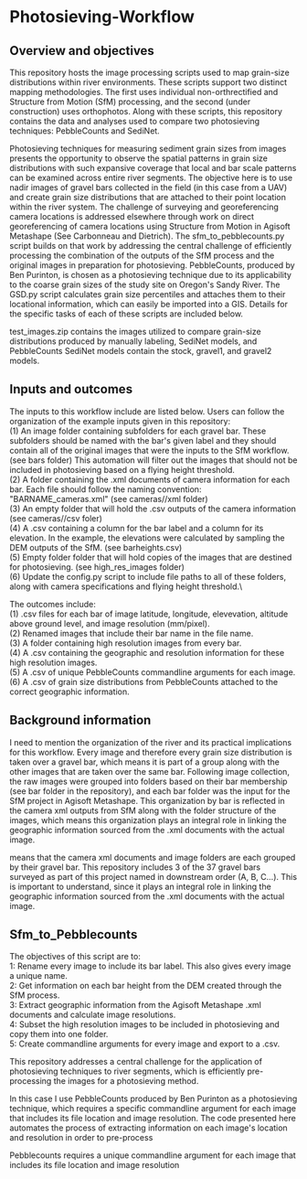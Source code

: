# Photosieving-Workflow

## Overview and objectives
This repository hosts the image processing scripts used to map grain-size distributions within river environments. These scripts support two distinct mapping methodologies. The first uses individual non-orthrectified and Structure from Motion (SfM) processing, and the second (under construction) uses orthophotos. Along with these scripts, this repository contains the data and analyses used to compare two photosieving techniques: PebbleCounts and SediNet.



Photosieving techniques for measuring sediment grain sizes from images presents the opportunity to observe the spatial patterns in grain size distributions with such expansive coverage that local and bar scale patterns can be examined across entire river segments. The objective here is to use nadir images of gravel bars collected in the field (in this case from a UAV) and create grain size distributions that are attached to their point location within the river system.  The challenge of surveying and georeferencing camera locations is addressed elsewhere through work on direct georeferencing of camera locations using Structure from Motion in Agisoft Metashape (See Carbonneau and Dietrich). The sfm_to_pebblecounts.py script builds on that work by addressing the central challenge of efficiently processing the combination of the outputs of the SfM process and the original images in preparation for photosieving. PebbleCounts, produced by Ben Purinton, is chosen as a photosieving technique due to its applicability to the coarse grain sizes of the study site on Oregon's Sandy River. The GSD.py script calculates grain size percentiles and attaches them to their locational information, which can easily be imported into a GIS. Details for the specific tasks of each of these scripts are included below.

test_images.zip contains the images utilized to compare grain-size distributions produced by manually labeling, SediNet models, and PebbleCounts
SediNet models contain the stock, gravel1, and gravel2 models.

## Inputs and outcomes
The inputs to this workflow include are listed below. Users can follow the organization of the example inputs given in this repository:\
(1) An image folder containing subfolders for each gravel bar. These subfolders should be named with the bar's given label and they should contain all of the original images    that were the inputs to the SfM workflow. (see bars folder) This automation will filter out the images that should not be included in photosieving based on a flying height     threshold.\
(2) A folder containing the .xml documents of camera information for each bar. Each file should follow the naming convention: "BARNAME_cameras.xml" (see cameras//xml folder)\
(3) An empty folder that will hold the .csv outputs of the camera information (see cameras//csv foler)\
(4) A .csv containing a column for the bar label and a column for its elevation. In the example, the elevations were calculated by sampling the DEM outputs of the SfM. (see         barheights.csv)\
(5) Empty folder folder that will hold copies of the images that are destined for photosieving. (see high_res_images folder)\
(6) Update the config.py script to include file paths to all of these folders, along with camera specifications and flying height threshold.\

The outcomes include:\
(1) .csv files for each bar of image latitude, longitude, elevevation, altitude above ground level, and image resolution (mm/pixel).\
(2) Renamed images that include their bar name in the file name.\
(3) A folder containing high resolution images from every bar.\
(4) A .csv containing the geographic and resolution information for these high resolution images.\
(5) A .csv of unique PebbleCounts commandline arguments for each image.\
(6) A .csv of grain size distributions from PebbleCounts attached to the correct geographic information.
 

## Background information
I need to mention the organization of the river and its practical implications for this workflow. Every image and therefore every grain size distribution is taken over a gravel bar, which means it is part of a group along with the other images that are taken over the same bar. Following image collection, the raw images were grouped into folders based on their bar membership (see bar folder in the repository), and each bar folder was the input for the SfM project in Agisoft Metashape. This organization by bar is reflected in the camera xml outputs from SfM along with the folder structure of the images, which means this organization plays an integral role in linking the geographic information sourced from the .xml documents with the actual image.

means that the camera xml documents and image folders are each grouped by their gravel bar. This repository includes 3 of the 37 gravel bars surveyed as part of this project named in downstream order (A, B, C...). This is important to understand, since it plays an integral role in linking the geographic information sourced from the .xml documents with the actual image.

## Sfm_to_Pebblecounts
The objectives of this script are to:\
  1: Rename every image to include its bar label. This also gives every image a unique name.\
  2: Get information on each bar height from the DEM created through the SfM process.\
  3: Extract geographic information from the Agisoft Metashape .xml documents and calculate image resolutions.\
  4: Subset the high resolution images to be included in photosieving and copy them into one folder.\
  5: Create commandline arguments for every image and export to a .csv.


This repository addresses a central challenge for the application of photosieving techniques to river segments, which is efficiently pre-processing the images for a photosieving method. 

In this case I use PebbleCounts produced by Ben Purinton as a photosieving technique, which requires a specific commandline argument for each image that includes its file location and image resolution. The code presented here automates the process of 
extracting information on each image's location and resolution in order to pre-process 

Pebblecounts requires a unique commandline argument for each image that includes its file location and image resolution

